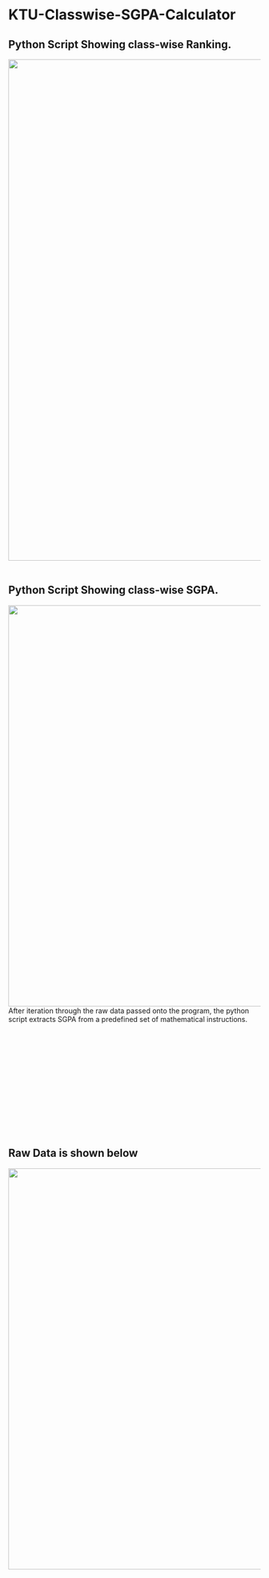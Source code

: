 # KTU-Classwise-SGPA-Calculator

## Python Script Showing class-wise Ranking.
<img align="left" src="https://github.com/adi-code22/KTU-Classwise-SGPA-Calculator/blob/main/ranking.PNG?raw=true" width="1000"/>

&nbsp;

## Python Script Showing class-wise SGPA.
<img align="left" src="https://github.com/adi-code22/KTU-Classwise-SGPA-Calculator/blob/main/Normal%20view.PNG?raw=true" width="800"/>
After iteration through the raw data passed onto the program, the python script extracts SGPA from a predefined set of mathematical instructions.

<p>&nbsp;</p>
<p>&nbsp;</p>
<p>&nbsp;</p>
<p>&nbsp;</p>
<p>&nbsp;</p>
<p>&nbsp;</p>
<p>&nbsp;</p>

## Raw Data is shown below
<img align="left" src="https://github.com/adi-code22/KTU-Classwise-SGPA-Calculator/blob/main/raw.PNG?raw=true" width="800"/>
